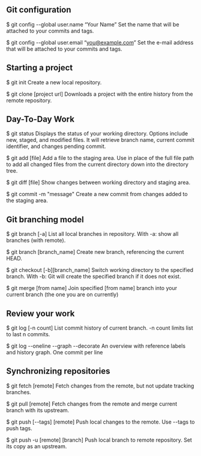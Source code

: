 ## Git configuration

$ git config --global user.name “Your Name”
Set the name that will be attached to your commits and tags.

$ git config --global user.email “you@example.com”
Set the e-mail address that will be attached to your commits and tags.


## Starting a project

$ git init 
Create a new local repository.

$ git clone [project url]
Downloads a project with the entire history from the remote repository.


## Day-To-Day Work

$ git status
Displays the status of your working directory. Options include new, 
staged, and modified files. It will retrieve branch name, current commit 
identifier, and changes pending commit.

$ git add [file]
Add a file to the staging area. Use in place of the full file path to add all 
changed files from the current directory down into the directory tree.

$ git diff [file]
Show changes between working directory and staging area.

$ git commit -m "message"
Create a new commit from changes added to the staging area. 


## Git branching model
$ git branch [-a]
List all local branches in repository. With -a: show all branches 
(with remote).

$ git branch [branch_name]
Create new branch, referencing the current HEAD.

$ git checkout [-b][branch_name]
Switch working directory to the specified branch. With -b: Git will 
create the specified branch if it does not exist.

$ git merge [from name]
Join specified [from name] branch into your current branch (the one 
you are on currently)


## Review your work

$ git log [-n count]
List commit history of current branch. -n count limits list to last n 
commits.

$ git log --oneline --graph --decorate
An overview with reference labels and history graph. One commit 
per line


## Synchronizing repositories

$ git fetch [remote]
Fetch changes from the remote, but not update tracking branches.

$ git pull [remote]
Fetch changes from the remote and merge current branch with its 
upstream.

$ git push [--tags] [remote]
Push local changes to the remote. Use --tags to push tags.

$ git push -u [remote] [branch]
Push local branch to remote repository. Set its copy as an upstream.